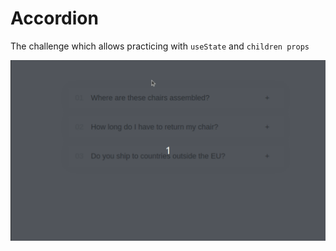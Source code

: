 # Accordion

The challenge which allows practicing with `useState` and `children props`

!["Demo"](/public/demo16.gif)
